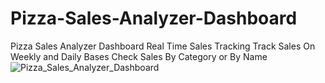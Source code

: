 # Pizza-Sales-Analyzer-Dashboard
Pizza Sales Analyzer Dashboard Real Time Sales Tracking Track Sales On Weekly and Daily Bases Check Sales By Category or By Name
![Pizza_Sales_Analyzer_Dashboard](https://github.com/user-attachments/assets/ff4568fc-3308-4108-8563-3be79d2ff3bd)
